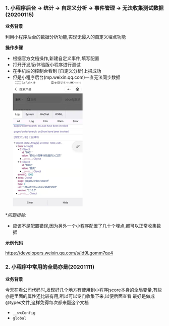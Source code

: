 ### 1. 小程序后台 -> 统计 -> 自定义分析 -> 事件管理 -> 无法收集测试数据(20200115)

**业务背景**

利用小程序后台的数据分析功能,实现无侵入的自定义埋点功能

**操作步骤**

- 根据官方文档操作,新建自定义事件,填写配置
- 打开开发版/体验版小程序进行测试
- 在手机端的控制台看到  [自定义分析]上报成功
- 但是小程序后台(mp.weixin.qq.com)一直无法同步数据
![](2020-01-15-10-44-11.png)

**问题排除:*
- 应该不是配置错误,因为另外一个小程序配置了几十个埋点,都可以正常收集数据

**示例代码**

https://developers.weixin.qq.com/s/Id9Lgomm7qe4

### 2. 小程序中常用的全局亦是(20201111)

**业务背景**

今天在看公司代码时,发现好几个地方有使用到小程序jscore本身的全局变量,有些亦是里面的属性还比较有用,所以可以专门收集下来,以便后面查看
最好是做成@types文件,这样免得每次都来翻这个文档
- `__wxConfig`
- `global`
